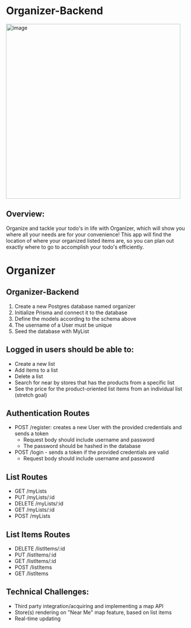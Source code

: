 # Organizer-Backend

<img width="477" alt="image" src="https://github.com/user-attachments/assets/a8cf830e-476b-443f-ba7e-968bc81ce7a3">

## Overview:

Organize and tackle your todo's in life with Organizer, which will show you where all your needs are for your convenience! This app will find the location of where your organized listed items are, so you can plan out exactly where to go to accomplish your todo's efficiently.


# Organizer

## Organizer-Backend
1. Create a new Postgres database named organizer
2. Initialize Prisma and connect it to the database
3. Define the models according to the schema above
4. The username of a User must be unique
5. Seed the database with MyList
   
## Logged in users should be able to:
- Create a new list
- Add items to a list
- Delete a list
- Search for near by stores that has the products from a specific list
- See the price for the product-oriented list items from an individual list (stretch goal)
  
## Authentication Routes
- POST /register: creates a new User with the provided credentials and sends a token
   - Request body should include username and password
   - The password should be hashed in the database
- POST /login - sends a token if the provided credentials are valid
   - Request body should include username and password

## List Routes
- GET /myLists
- PUT /myLists/:id
- DELETE /myLists/:id
- GET /myLists/:id
- POST /myLists

## List Items Routes
- DELETE /listItems/:id
- PUT /listItems/:id
- GET /listItems/:id
- POST /listItems
- GET /listItems


## Technical Challenges:
- Third party integration/acquiring and implementing a map API
- Store(s) rendering on "Near Me" map feature, based on list items
- Real-time updating
